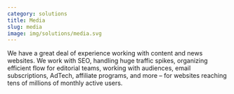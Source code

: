```yaml
---
category: solutions
title: Media
slug: media
image: img/solutions/media.svg
---
```


We have a great deal of experience working with content and news websites.
We work with SEO, handling huge traffic spikes, organizing efficient flow for
editorial teams, working with audiences, email subscriptions, AdTech,
affiliate programs, and more – for websites reaching tens of millions of
monthly active users.
